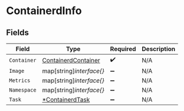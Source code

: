 # ContainerdInfo


## Fields

| Field                                                             | Type                                                              | Required                                                          | Description                                                       |
| ----------------------------------------------------------------- | ----------------------------------------------------------------- | ----------------------------------------------------------------- | ----------------------------------------------------------------- |
| `Container`                                                       | [ContainerdContainer](../../models/shared/containerdcontainer.md) | :heavy_check_mark:                                                | N/A                                                               |
| `Image`                                                           | map[string]*interface{}*                                          | :heavy_minus_sign:                                                | N/A                                                               |
| `Metrics`                                                         | map[string]*interface{}*                                          | :heavy_minus_sign:                                                | N/A                                                               |
| `Namespace`                                                       | map[string]*interface{}*                                          | :heavy_minus_sign:                                                | N/A                                                               |
| `Task`                                                            | [*ContainerdTask](../../models/shared/containerdtask.md)          | :heavy_minus_sign:                                                | N/A                                                               |